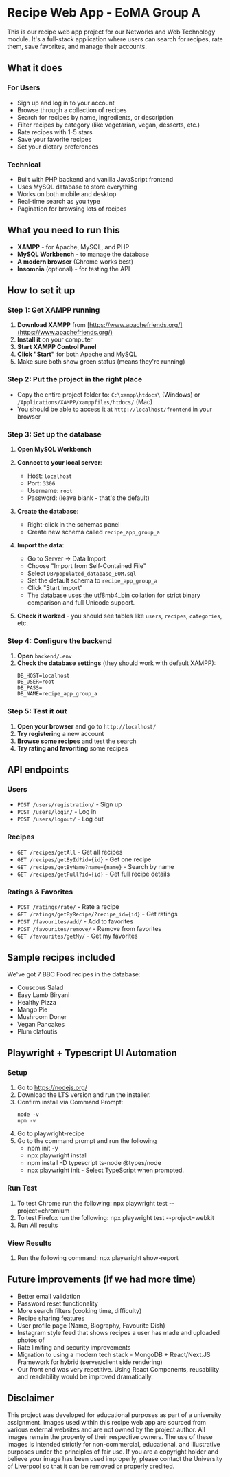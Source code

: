# Recipe Web App - EoMA Group A

This is our recipe web app project for our Networks and Web Technology module. It's a full-stack application where users can search for recipes, rate them, save favorites, and manage their accounts.

## What it does

### For Users
- Sign up and log in to your account
- Browse through a collection of recipes
- Search for recipes by name, ingredients, or description
- Filter recipes by category (like vegetarian, vegan, desserts, etc.)
- Rate recipes with 1-5 stars
- Save your favorite recipes
- Set your dietary preferences

### Technical
- Built with PHP backend and vanilla JavaScript frontend
- Uses MySQL database to store everything
- Works on both mobile and desktop
- Real-time search as you type
- Pagination for browsing lots of recipes

## What you need to run this

- **XAMPP** - for Apache, MySQL, and PHP
- **MySQL Workbench** - to manage the database
- **A modern browser** (Chrome works best)
- **Insomnia** (optional) - for testing the API

## How to set it up

### Step 1: Get XAMPP running

1. **Download XAMPP** from [https://www.apachefriends.org/](https://www.apachefriends.org/)
2. **Install it** on your computer
3. **Start XAMPP Control Panel**
4. **Click "Start"** for both Apache and MySQL
5. Make sure both show green status (means they're running)

### Step 2: Put the project in the right place

- Copy the entire project folder to: `C:\xampp\htdocs\` (Windows) or `/Applications/XAMPP/xamppfiles/htdocs/` (Mac)
- You should be able to access it at `http://localhost/frontend` in your browser

### Step 3: Set up the database

1. **Open MySQL Workbench**
2. **Connect to your local server**:
   - Host: `localhost`
   - Port: `3306`
   - Username: `root`
   - Password: (leave blank - that's the default)

3. **Create the database**:
   - Right-click in the schemas panel
   - Create new schema called `recipe_app_group_a`

4. **Import the data**:
   - Go to Server → Data Import
   - Choose "Import from Self-Contained File"
   - Select `DB/populated_database_EOM.sql`
   - Set the default schema to `recipe_app_group_a`
   - Click "Start Import"
   - The database uses the utf8mb4_bin collation for strict binary comparison and full Unicode support.

5. **Check it worked** - you should see tables like `users`, `recipes`, `categories`, etc.

### Step 4: Configure the backend

1. **Open** `backend/.env`
2. **Check the database settings** (they should work with default XAMPP):
   ```
   DB_HOST=localhost
   DB_USER=root
   DB_PASS=
   DB_NAME=recipe_app_group_a
   ```

### Step 5: Test it out

1. **Open your browser** and go to `http://localhost/`
2. **Try registering** a new account
3. **Browse some recipes** and test the search
4. **Try rating and favoriting** some recipes

## API endpoints

### Users
- `POST /users/registration/` - Sign up
- `POST /users/login/` - Log in
- `POST /users/logout/` - Log out

### Recipes
- `GET /recipes/getAll` - Get all recipes
- `GET /recipes/getById?id={id}` - Get one recipe
- `GET /recipes/getByName?name={name}` - Search by name
- `GET /recipes/getFull?id={id}` - Get full recipe details

### Ratings & Favorites
- `POST /ratings/rate/` - Rate a recipe
- `GET /ratings/getByRecipe/?recipe_id={id}` - Get ratings
- `POST /favourites/add/` - Add to favorites
- `POST /favourites/remove/` - Remove from favorites
- `GET /favourites/getMy/` - Get my favorites

## Sample recipes included

We've got 7 BBC Food recipes in the database:
- Couscous Salad
- Easy Lamb Biryani
- Healthy Pizza
- Mango Pie
- Mushroom Doner
- Vegan Pancakes
- Plum clafoutis

## Playwright + Typescript UI Automation

### Setup
1. Go to https://nodejs.org/
2. Download the LTS version and run the installer.
3. Confirm install via Command Prompt:
   ```
   node -v
   npm -v
   ```
4. Go to playwright-recipe
5. Go to the command prompt and run the following
   - npm init -y
   - npx playwright install
   - npm install -D typescript ts-node @types/node
   - npx playwright init - Select TypeScript when prompted.

### Run Test
1. To test Chrome run the following: npx playwright test --project=chromium
2. To test Firefox run the following: npx playwright test --project=webkit
3. Run All results

### View Results
1. Run the following command: npx playwright show-report


## Future improvements (if we had more time)

- Better email validation
- Password reset functionality
- More search filters (cooking time, difficulty)
- Recipe sharing features
- User profile page (Name, Biography, Favourite Dish)
- Instagram style feed that shows recipes a user has made and uploaded photos of
- Rate limiting and security improvements
- Migration to using a modern tech stack - MongoDB + React/Next.JS Framework for hybrid (server/client side rendering)
- Our front end was very repetitive. Using React Components, reusability and readability would be improved dramatically.

## Disclaimer

This project was developed for educational purposes as part of a university assignment. Images used within this recipe web app are sourced from various external websites and are not owned by the project author. All images remain the property of their respective owners. The use of these images is intended strictly for non-commercial, educational, and illustrative purposes under the principles of fair use. If you are a copyright holder and believe your image has been used improperly, please contact the University of Liverpool so that it can be removed or properly credited.

